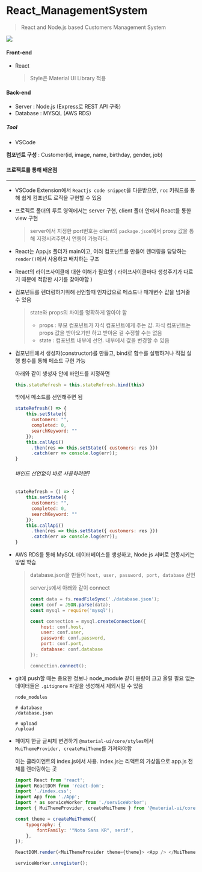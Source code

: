 # **React_ManagementSystem**

> React and Node.js based Customers Management System



<img src="https://github.com/kim6394/React_ManagementSystem/blob/master/screenshot/show.gif?raw=true">

<br>

#### Front-end

- React

  > Style은 Material UI Library 적용

#### Back-end

- Server : Node.js (Express로 REST API 구축)
- Database : MYSQL (AWS RDS)

##### Tool

- VSCode



**컴포넌트 구성** : Customer(id, image, name, birthday, gender, job)





#### 프로젝트를 통해 배운점

---

- VSCode Extension에서 `Reactjs code snippet`을 다운받으면, `rcc` 키워드를 통해 쉽게 컴포넌트 로직을 구현할 수 있음

- 프로젝트 폴더의 루트 영역에서는 server 구현, client 폴더 안에서 React를 통한 view 구현

  > server에서 지정한 port번호는 client의 `package.json`에서 proxy 값을 통해 지정시켜주면서 연동이 가능하다.

- React는 App.js 폴더가 main이고, 여러 컴포넌트를 만들어 렌더링을 담당하는 `render()`에서 사용하고 배치하는 구조

- React의 라이프사이클에 대한 이해가 필요함 ( 라이프사이클마다 생성주기가 다르기 때문에 적합한 시기를 찾아야함 )

  > 

- 컴포넌트를 렌더링하기위해 선언할때 인자값으로 메소드나 매개변수 값을 넘겨줄 수 있음

  > state와 props의 차이를 명확하게 알아야 함
  >
  > - props : 부모 컴포넌트가 자식 컴포넌트에게 주는 값. 자식 컴포넌트는 props 값을 받아오기만 하고 받아온 걸 수정할 수는 없음
  > - state : 컴포넌트 내부에 선언. 내부에서 값을 변경할 수 있음

- 컴포넌트에서 생성자(constructor)를 만들고, bind로 함수를 실행하거나 직접 실행 함수를 통해 메소드 구현 가능

  아래와 같이 생성자 안에 바인드를 지정하면

  ```javascript
  this.stateRefresh = this.stateRefresh.bind(this)
  ```

  밖에서 메소드를 선언해주면 됨

  ```javascript
  stateRefresh() => {
      this.setState({
        customers: "",
        completed: 0,
        searchKeyword: ""
      });
      this.callApi()
        .then(res => this.setState({ customers: res }))
        .catch(err => console.log(err));
  }
  ```

  ###### 바인드 선언없이 바로 사용하려면?

  ```javascript
  stateRefresh = () => {
      this.setState({
        customers: "",
        completed: 0,
        searchKeyword: ""
      });
      this.callApi()
        .then(res => this.setState({ customers: res }))
        .catch(err => console.log(err));
  }
  ```

  

- AWS RDS를 통해 MySQL 데이터베이스를 생성하고, Node.js 서버로 연동시키는 방법 학습

  > database.json을 만들어 `host, user, password, port, database` 선언
  >
  > server.js에서 아래와 같이 connect
  >
  > ```javascript
  > const data = fs.readFileSync('./database.json');
  > const conf = JSON.parse(data);
  > const mysql = require('mysql');
  > 
  > const connection = mysql.createConnection({
  >     host: conf.host,
  >     user: conf.user,
  >     password: conf.password,
  >     port: conf.port,
  >     database: conf.database
  > });
  > 
  > connection.connect();
  > ```

- git에 push할 때는 중요한 정보나 node_module 같이 용량이 크고 올릴 필요 없는 데이터들은 `.gitignore` 파일을 생성해서 제외시킬 수 있음

  ```
  node_modules
  
  # database
  /database.json
  
  # upload
  /upload
  ```

- 페이지 한글 글씨체 변경하기
  `@material-ui/core/styles`에서 `MuiThemeProvider, createMuiTheme`를 가져와야함

  이는 클라이언트의 index.js에서 사용. index.js는 리액트의 가상돔으로 app.js 전체를 렌더링하는 곳

  ```javascript
  import React from 'react';
  import ReactDOM from 'react-dom';
  import './index.css';
  import App from './App';
  import * as serviceWorker from './serviceWorker';
  import { MuiThemeProvider, createMuiTheme } from '@material-ui/core/styles';
  
  const theme = createMuiTheme({
      typography: {
          fontFamily: '"Noto Sans KR", serif',
      },
  });
  
  ReactDOM.render(<MuiThemeProvider theme={theme}> <App /> </MuiThemeProvider>, document.getElementById('root'));
  
  serviceWorker.unregister();
  ```

  

